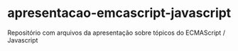 # apresentacao-emcascript-javascript
Repositório com arquivos da apresentação sobre tópicos do ECMAScript / Javascript
